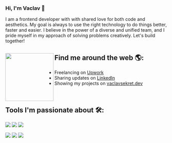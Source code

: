 ### Hi, I'm Vaclav 👋

I am a frontend developer with with shared love for both code and aesthetics. My goal is always to use the right technology to do things better, faster and easier. I believe in the power of a diverse and unified team, and I pride myself in my approach of solving problems creatively. Let's build together!<br />

## Find me around the web 🌎: <a href="https://github.com/sponsors/VasekS/"><img align="left" width="150" height="150" src="https://octodex.github.com/images/daftpunktocat-thomas.gif" style="padding-right: 0px;"></a>
-  Freelancing on <a href="https://www.upwork.com/freelancers/vaclavsekret" target="_blank">Upwork</a>
-  Sharing updates on <a href="https://www.linkedin.com/in/vaclavsekret/" target="_blank">LinkedIn</a>
-  Showing my projects on <a href="https://vaclavsekret.dev" target="_blank">vaclavsekret.dev</a>
<br />

## Tools I'm passionate about 🛠:

![](https://img.shields.io/badge/CSS-Sass-%23CD6799)
![](https://img.shields.io/badge/JavaScript-React-%2361DBFB)
![](https://img.shields.io/badge/Shopify-Liquid-%2364943E)

![](https://img.shields.io/badge/JavaScript-TypeScript-%232F74C0)
![](https://img.shields.io/badge/JavaScript-Webpack-%23d2d1d1)
![](https://img.shields.io/badge/JavaScript-Jest-%23ffce00)
